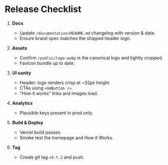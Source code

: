 # Release Checklist

1. **Docs**
   - Update `/documentation/README.md` changelog with version & date.
   - Ensure brand spec matches the shipped header logo.

2. **Assets**
   - Confirm `/public/logo.webp` is the canonical logo and tightly cropped.
   - Favicon bundle up to date.

3. **UI sanity**
   - Header: logo renders crisp at ~32px height.
   - CTAs using `<GHButton />`.
   - “How it works” links and images load.

4. **Analytics**
   - Plausible keys present in prod only.

5. **Build & Deploy**
   - Vercel build passes.
   - Smoke test the homepage and How it Works.

6. **Tag**
   - Create git tag `vX.Y.Z` and push.
